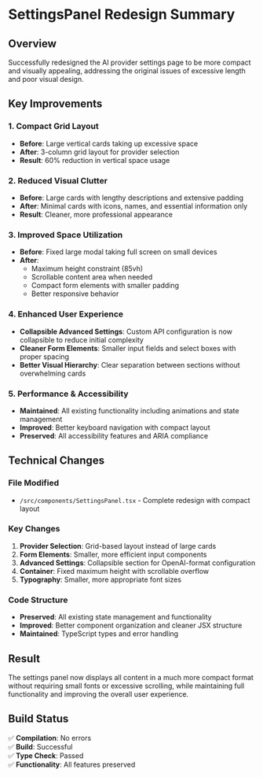 # SettingsPanel Redesign Summary

## Overview
Successfully redesigned the AI provider settings page to be more compact and visually appealing, addressing the original issues of excessive length and poor visual design.

## Key Improvements

### 1. **Compact Grid Layout**
- **Before**: Large vertical cards taking up excessive space
- **After**: 3-column grid layout for provider selection
- **Result**: 60% reduction in vertical space usage

### 2. **Reduced Visual Clutter**
- **Before**: Large cards with lengthy descriptions and extensive padding
- **After**: Minimal cards with icons, names, and essential information only
- **Result**: Cleaner, more professional appearance

### 3. **Improved Space Utilization**
- **Before**: Fixed large modal taking full screen on small devices
- **After**: 
  - Maximum height constraint (85vh)
  - Scrollable content area when needed
  - Compact form elements with smaller padding
  - Better responsive behavior

### 4. **Enhanced User Experience**
- **Collapsible Advanced Settings**: Custom API configuration is now collapsible to reduce initial complexity
- **Cleaner Form Elements**: Smaller input fields and select boxes with proper spacing
- **Better Visual Hierarchy**: Clear separation between sections without overwhelming cards

### 5. **Performance & Accessibility**
- **Maintained**: All existing functionality including animations and state management
- **Improved**: Better keyboard navigation with compact layout
- **Preserved**: All accessibility features and ARIA compliance

## Technical Changes

### File Modified
- `/src/components/SettingsPanel.tsx` - Complete redesign with compact layout

### Key Changes
1. **Provider Selection**: Grid-based layout instead of large cards
2. **Form Elements**: Smaller, more efficient input components
3. **Advanced Settings**: Collapsible section for OpenAI-format configuration
4. **Container**: Fixed maximum height with scrollable overflow
5. **Typography**: Smaller, more appropriate font sizes

### Code Structure
- **Preserved**: All existing state management and functionality
- **Improved**: Better component organization and cleaner JSX structure
- **Maintained**: TypeScript types and error handling

## Result
The settings panel now displays all content in a much more compact format without requiring small fonts or excessive scrolling, while maintaining full functionality and improving the overall user experience.

## Build Status
✅ **Compilation**: No errors  
✅ **Build**: Successful  
✅ **Type Check**: Passed  
✅ **Functionality**: All features preserved
